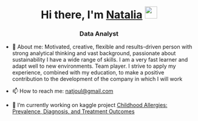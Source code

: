 <h1 align="center">Hi there, I'm <a href="https://www.linkedin.com/in/natalia-zhulina-9657261b9/?locale=fr_FR" target="_blank">Natalia</a> 
<img src="https://github.com/blackcater/blackcater/raw/main/images/Hi.gif" height="32"/></h1>
<h3 align="center">Data Analyst</h3>



 - 💬 About me:  Motivated, creative, flexible and results-driven person with strong analytical thinking and vast background, passionate about sustainability I have a wide range of skills. I am a very fast learner and adapt well to new environments. Team player. I strive to apply my experience, combined with my education, to make a positive contribution to the development of the company in which I will work

 
 - 📫 How to reach me: natjoul@gmail.com 
 
 - 🔭 I’m currently working on kaggle project [Childhood Allergies: Prevalence, Diagnosis, and Treatment Outcomes](https://www.kaggle.com/datasets/thedevastator/childhood-allergies-prevalence-diagnosis-and-tre)
<!--
**NataliaZhulina/NataliaZhulina** is a ✨ _special_ ✨ repository because its `README.md` (this file) appears on your GitHub profile.

Here are some ideas to get you started:

- 🔭 I’m currently working on ...
- 🌱 I’m currently learning ...
- 👯 I’m looking to collaborate on ...
- 🤔 I’m looking for help with ...
- 💬 Ask me about ...
- 📫 How to reach me: ...
- 😄 Pronouns: ...
- ⚡ Fun fact: ...
-->

